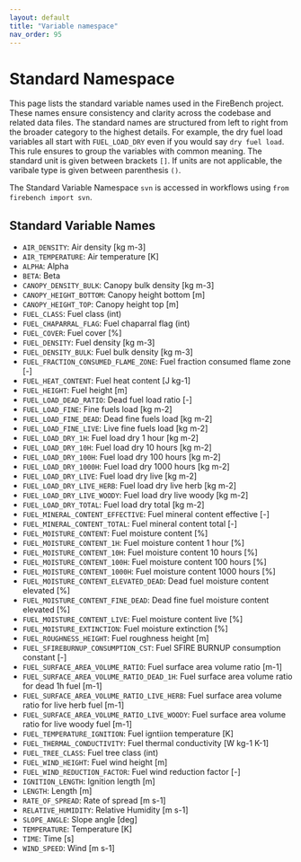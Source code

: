 ```yaml
---
layout: default
title: "Variable namespace"
nav_order: 95
---
```

# Standard Namespace

This page lists the standard variable names used in the FireBench project. These names ensure consistency and clarity across the codebase and related data files.
The standard names are structured from left to right from the broader category to the highest details. For example, the dry fuel load variables all start with `FUEL_LOAD_DRY` even if you would say `dry fuel load`.
This rule ensures to group the variables with common meaning.
The standard unit is given between brackets `[]`.
If units are not applicable, the varibale type is given between parenthesis `()`.

The Standard Variable Namespace `svn` is accessed in workflows using `from firebench import svn`.

## Standard Variable Names

- `AIR_DENSITY`: Air density [kg m-3]
- `AIR_TEMPERATURE`: Air temperature [K]
- `ALPHA`: Alpha
- `BETA`: Beta
- `CANOPY_DENSITY_BULK`: Canopy bulk density [kg m-3]
- `CANOPY_HEIGHT_BOTTOM`: Canopy height bottom [m]
- `CANOPY_HEIGHT_TOP`: Canopy height top [m]
- `FUEL_CLASS`: Fuel class (int)
- `FUEL_CHAPARRAL_FLAG`: Fuel chaparral flag (int)
- `FUEL_COVER`: Fuel cover [%]
- `FUEL_DENSITY`: Fuel density [kg m-3]
- `FUEL_DENSITY_BULK`: Fuel bulk density [kg m-3]
- `FUEL_FRACTION_CONSUMED_FLAME_ZONE`: Fuel fraction consumed flame zone [-]
- `FUEL_HEAT_CONTENT`: Fuel heat content [J kg-1]
- `FUEL_HEIGHT`: Fuel height [m]
- `FUEL_LOAD_DEAD_RATIO`: Dead fuel load ratio [-]
- `FUEL_LOAD_FINE`: Fine fuels load [kg m-2]
- `FUEL_LOAD_FINE_DEAD`: Dead fine fuels load [kg m-2]
- `FUEL_LOAD_FINE_LIVE`: Live fine fuels load [kg m-2]
- `FUEL_LOAD_DRY_1H`: Fuel load dry 1 hour [kg m-2]
- `FUEL_LOAD_DRY_10H`: Fuel load dry 10 hours [kg m-2]
- `FUEL_LOAD_DRY_100H`: Fuel load dry 100 hours [kg m-2]
- `FUEL_LOAD_DRY_1000H`: Fuel load dry 1000 hours [kg m-2]
- `FUEL_LOAD_DRY_LIVE`: Fuel load dry live [kg m-2]
- `FUEL_LOAD_DRY_LIVE_HERB`: Fuel load dry live herb [kg m-2]
- `FUEL_LOAD_DRY_LIVE_WOODY`: Fuel load dry live woody [kg m-2]
- `FUEL_LOAD_DRY_TOTAL`: Fuel load dry total [kg m-2]
- `FUEL_MINERAL_CONTENT_EFFECTIVE`: Fuel mineral content effective [-]
- `FUEL_MINERAL_CONTENT_TOTAL`: Fuel mineral content total [-]
- `FUEL_MOISTURE_CONTENT`: Fuel moisture content [%]
- `FUEL_MOISTURE_CONTENT_1H`: Fuel moisture content 1 hour [%]
- `FUEL_MOISTURE_CONTENT_10H`: Fuel moisture content 10 hours [%]
- `FUEL_MOISTURE_CONTENT_100H`: Fuel moisture content 100 hours [%]
- `FUEL_MOISTURE_CONTENT_1000H`: Fuel moisture content 1000 hours [%]
- `FUEL_MOISTURE_CONTENT_ELEVATED_DEAD`: Dead fuel moisture content elevated [%]
- `FUEL_MOISTURE_CONTENT_FINE_DEAD`: Dead fine fuel moisture content elevated [%]
- `FUEL_MOISTURE_CONTENT_LIVE`: Fuel moisture content live [%]
- `FUEL_MOISTURE_EXTINCTION`: Fuel moisture extinction [%]
- `FUEL_ROUGHNESS_HEIGHT`: Fuel roughness height [m]
- `FUEL_SFIREBURNUP_CONSUMPTION_CST`: Fuel SFIRE BURNUP consumption constant [-]
- `FUEL_SURFACE_AREA_VOLUME_RATIO`: Fuel surface area volume ratio [m-1]
- `FUEL_SURFACE_AREA_VOLUME_RATIO_DEAD_1H`: Fuel surface area volume ratio for dead 1h fuel [m-1]
- `FUEL_SURFACE_AREA_VOLUME_RATIO_LIVE_HERB`: Fuel surface area volume ratio for live herb fuel [m-1]
- `FUEL_SURFACE_AREA_VOLUME_RATIO_LIVE_WOODY`: Fuel surface area volume ratio for live woody fuel [m-1]
- `FUEL_TEMPERATURE_IGNITION`: Fuel igntiion temperature [K]
- `FUEL_THERMAL_CONDUCTIVITY`: Fuel thermal conductivity [W kg-1 K-1]
- `FUEL_TREE_CLASS`: Fuel tree class (int)
- `FUEL_WIND_HEIGHT`: Fuel wind height [m]
- `FUEL_WIND_REDUCTION_FACTOR`: Fuel wind reduction factor [-]
- `IGNITION_LENGTH`: Ignition length [m]
- `LENGTH`: Length [m]
- `RATE_OF_SPREAD`: Rate of spread [m s-1]
- `RELATIVE_HUMIDITY`: Relative Humidity [m s-1]
- `SLOPE_ANGLE`: Slope angle [deg]
- `TEMPERATURE`: Temperature [K]
- `TIME`: Time [s]
- `WIND_SPEED`: Wind [m s-1]
